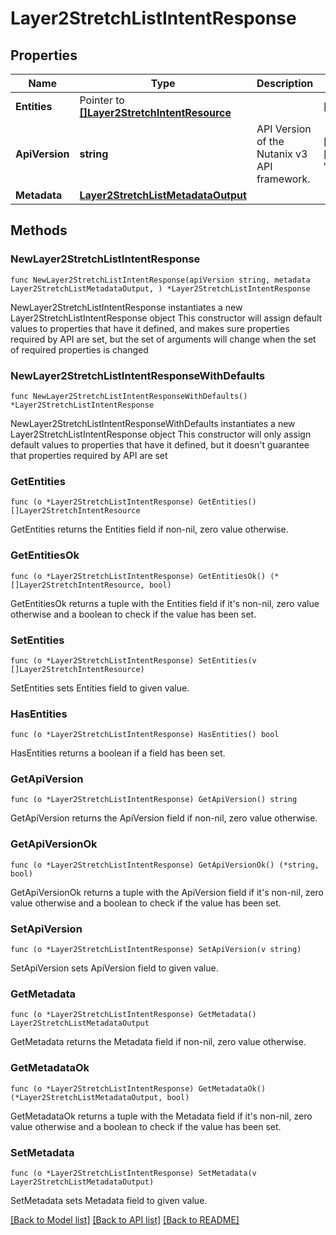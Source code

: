 # Layer2StretchListIntentResponse

## Properties

Name | Type | Description | Notes
------------ | ------------- | ------------- | -------------
**Entities** | Pointer to [**[]Layer2StretchIntentResource**](Layer2StretchIntentResource.md) |  | [optional] 
**ApiVersion** | **string** | API Version of the Nutanix v3 API framework. | [readonly] [default to "3.1.0"]
**Metadata** | [**Layer2StretchListMetadataOutput**](Layer2StretchListMetadataOutput.md) |  | 

## Methods

### NewLayer2StretchListIntentResponse

`func NewLayer2StretchListIntentResponse(apiVersion string, metadata Layer2StretchListMetadataOutput, ) *Layer2StretchListIntentResponse`

NewLayer2StretchListIntentResponse instantiates a new Layer2StretchListIntentResponse object
This constructor will assign default values to properties that have it defined,
and makes sure properties required by API are set, but the set of arguments
will change when the set of required properties is changed

### NewLayer2StretchListIntentResponseWithDefaults

`func NewLayer2StretchListIntentResponseWithDefaults() *Layer2StretchListIntentResponse`

NewLayer2StretchListIntentResponseWithDefaults instantiates a new Layer2StretchListIntentResponse object
This constructor will only assign default values to properties that have it defined,
but it doesn't guarantee that properties required by API are set

### GetEntities

`func (o *Layer2StretchListIntentResponse) GetEntities() []Layer2StretchIntentResource`

GetEntities returns the Entities field if non-nil, zero value otherwise.

### GetEntitiesOk

`func (o *Layer2StretchListIntentResponse) GetEntitiesOk() (*[]Layer2StretchIntentResource, bool)`

GetEntitiesOk returns a tuple with the Entities field if it's non-nil, zero value otherwise
and a boolean to check if the value has been set.

### SetEntities

`func (o *Layer2StretchListIntentResponse) SetEntities(v []Layer2StretchIntentResource)`

SetEntities sets Entities field to given value.

### HasEntities

`func (o *Layer2StretchListIntentResponse) HasEntities() bool`

HasEntities returns a boolean if a field has been set.

### GetApiVersion

`func (o *Layer2StretchListIntentResponse) GetApiVersion() string`

GetApiVersion returns the ApiVersion field if non-nil, zero value otherwise.

### GetApiVersionOk

`func (o *Layer2StretchListIntentResponse) GetApiVersionOk() (*string, bool)`

GetApiVersionOk returns a tuple with the ApiVersion field if it's non-nil, zero value otherwise
and a boolean to check if the value has been set.

### SetApiVersion

`func (o *Layer2StretchListIntentResponse) SetApiVersion(v string)`

SetApiVersion sets ApiVersion field to given value.


### GetMetadata

`func (o *Layer2StretchListIntentResponse) GetMetadata() Layer2StretchListMetadataOutput`

GetMetadata returns the Metadata field if non-nil, zero value otherwise.

### GetMetadataOk

`func (o *Layer2StretchListIntentResponse) GetMetadataOk() (*Layer2StretchListMetadataOutput, bool)`

GetMetadataOk returns a tuple with the Metadata field if it's non-nil, zero value otherwise
and a boolean to check if the value has been set.

### SetMetadata

`func (o *Layer2StretchListIntentResponse) SetMetadata(v Layer2StretchListMetadataOutput)`

SetMetadata sets Metadata field to given value.



[[Back to Model list]](../README.md#documentation-for-models) [[Back to API list]](../README.md#documentation-for-api-endpoints) [[Back to README]](../README.md)


